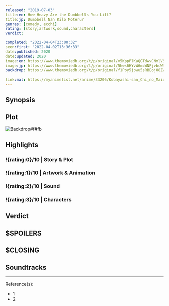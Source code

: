 ```yaml
---
released: "2019-07-03"
title:en: How Heavy Are the Dumbbells You Lift?
title:jp: Dumbbell Nan Kilo Moteru?
genres: [comedy, ecchi]
rating: [story,artwork,sound,characters]
verdict:

completed: "2022-04-04T23:00:32"
seen:first: "2022-04-02T13:36:33"
date:published: 2020
date:updated: 2020
image:en: https://www.themoviedb.org/t/p/original/v5KppPlKaQGTdwvCNmlVSSPvJBw.jpg
image:jp: https://www.themoviedb.org/t/p/original/5hws6HYvW6mcWNPjvbcWtMC7KvK.jpg
backdrop: https://www.themoviedb.org/t/p/original/f1Poy5jpwu5sRBEojO8ZWwvqXUD.jpg

link:mal: https://myanimelist.net/anime/33206/Kobayashi-san_Chi_no_Maid_Dragon/
---
```



## Synopsis

## Plot

![Backdrop#f#fb](https://www.themoviedb.org/t/p/original/mKSx9ihTXCsJSzwxEAYjA7vIQuH.jpg "Source: TMDB")

## Highlights

### !{rating:0}/10 | Story & Plot

### !{rating:1}/10 | Artwork & Animation

### !{rating:2}/10 | Sound

### !{rating:3}/10 | Characters

## Verdict

## $SPOILERS

## $CLOSING

## Soundtracks

***
Reference(s):

- 1
- 2
